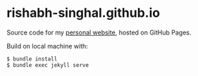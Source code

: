 # rishabh-singhal.github.io

Source code for my [personal website](https://www.rish-singhal.github.io/), hosted on GitHub Pages.

Build on local machine with:

```
$ bundle install
$ bundle exec jekyll serve
```
